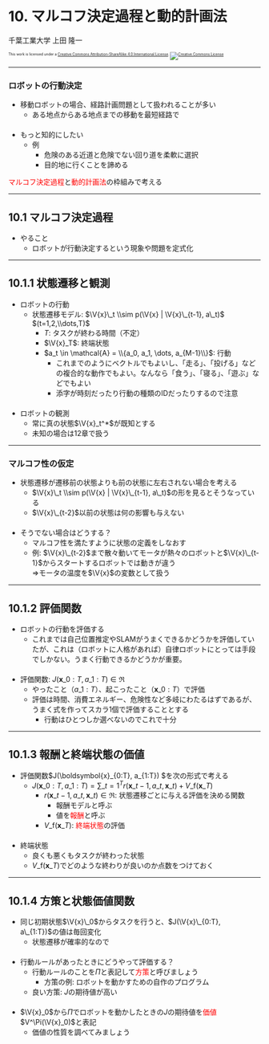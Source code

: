 $\newcommand{\V}[1]{\boldsymbol{#1}}$

# 10. マルコフ決定過程と動的計画法

千葉工業大学 上田 隆一

<p style="font-size:50%">
This work is licensed under a <a rel="license" href="http://creativecommons.org/licenses/by-sa/4.0/">Creative Commons Attribution-ShareAlike 4.0 International License</a>.
<a rel="license" href="http://creativecommons.org/licenses/by-sa/4.0/">
<img alt="Creative Commons License" style="border-width:0" src="https://i.creativecommons.org/l/by-sa/4.0/88x31.png" /></a>
</p>

---

### ロボットの行動決定

* 移動ロボットの場合、経路計画問題として扱われることが多い
    * ある地点からある地点までの移動を最短経路で<br />　
* もっと知的にしたい
    * 例
        * 危険のある近道と危険でない回り道を柔軟に選択
        * 目的地に行くことを諦める

<span style="color:red">マルコフ決定過程</span>と<span style="color:red">動的計画法</span>の枠組みで考える

---

## 10.1 マルコフ決定過程

* やること
    * ロボットが行動決定するという現象や問題を定式化


---

## 10.1.1 状態遷移と観測

* ロボットの行動
    * 状態遷移モデル: $\V{x}\_t \\sim p(\V{x} | \V{x}\_{t-1}, a\_t)$<br />$(t=1,2,\\dots,T)$
        * $T$: タスクが終わる時間（不定）
        * $\V{x}_T$: 終端状態
        * $a_t \in \mathcal{A} = \\{a_0, a_1, \dots, a_{M-1}\\}$: 行動
            * これまでのようにベクトルでもよいし、「走る」、「投げる」などの複合的な動作でもよい。なんなら「食う」、「寝る」、「遊ぶ」などでもよい
            * 添字が時刻だったり行動の種類のIDだったりするので注意<br />　
* ロボットの観測
    * 常に真の状態$\V{x}_t^*$が既知とする
    * 未知の場合は12章で扱う


---

### マルコフ性の仮定

* 状態遷移が遷移前の状態よりも前の状態に左右されない場合を考える
    * $\V{x}\_t \\sim p(\V{x} | \V{x}\_{t-1}, a\_t)$の形を見るとそうなっている
    * $\V{x}\_{t-2}$以前の状態は何の影響も与えない<br />　
* そうでない場合はどうする？
    * マルコフ性を満たすように状態の定義をしなおす
    * 例: $\V{x}\_{t-2}$まで散々動いてモータが熱々のロボットと$\V{x}\_{t-1}$からスタートするロボットでは動きが違う<br />
    $\Longrightarrow$モータの温度を$\V{x}$の変数として扱う

---

## 10.1.2 評価関数

* ロボットの行動を評価する
    * これまでは自己位置推定やSLAMがうまくできるかどうかを評価していたが、これは（ロボットに人格があれば）自律ロボットにとっては手段でしかない。うまく行動できるかどうかが重要。<br />　
* 評価関数: $J(\boldsymbol{x}\_{0:T}, a\_{1:T}) \in \Re$
    * やったこと（$a\_{1:T}$）、起こったこと（$\boldsymbol{x}\_{0:T}$）で評価
    *  評価は時間、消費エネルギー、危険性など多岐にわたるはずであるが、うまく式を作ってスカラ1個で評価することとする
        *  行動はひとつしか選べないのでこれで十分

---

## 10.1.3 報酬と終端状態の価値

* 評価関数$J(\boldsymbol{x}\_{0:T}, a\_{1:T}) $を次の形式で考える
    * $J(\boldsymbol{x}\_{0:T}, a\_{1:T}) = \sum\_{t=1}^T r(\boldsymbol{x}\_{t-1}, a\_t, \boldsymbol{x}\_t) + V\_\text{f}(\boldsymbol{x}\_T)$
        * $r(\boldsymbol{x}\_{t-1}, a\_t, \boldsymbol{x}\_t) \in \Re$: 状態遷移ごとに与える評価を決める関数
            * 報酬モデルと呼ぶ
            * 値を<span style="color:red">報酬</span>と呼ぶ
        * $V\_\text{f}(\boldsymbol{x}\_T)$: <span style="color:red">終端状態</span>の評価<br />　
* 終端状態
    * 良くも悪くもタスクが終わった状態
    * $V\_\text{f}(\boldsymbol{x}\_T)$でどのような終わりが良いのか点数をつけておく

---

## 10.1.4 方策と状態価値関数

* 同じ初期状態$\V{x}\_0$からタスクを行うと、$J(\V{x}\_{0:T}, a\_{1:T})$の値は毎回変化
    * 状態遷移が確率的なので<br />　
* 行動ルールがあったときにどうやって評価する？
    * 行動ルールのことを$\Pi$と表記して<span style="color:red">方策</span>と呼びましょう
        * 方策の例: ロボットを動かすための自作のプログラム
    * 良い方策: $J$の期待値が高い<br />　
* $\V{x}_0$から$\Pi$でロボットを動かしたときの$J$の期待値を<span style="color:red">価値</span>$V^\Pi(\V{x}_0)$と表記
    * 価値の性質を調べてみましょう

